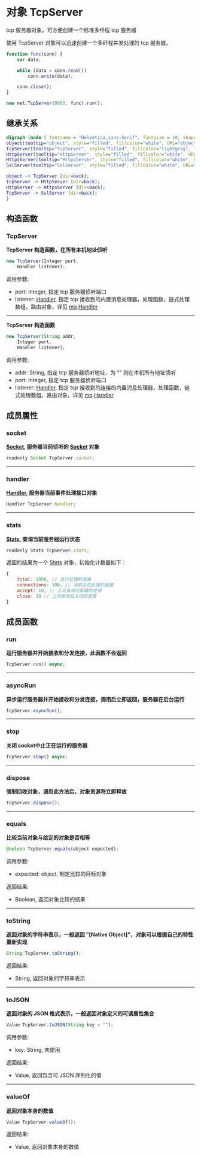 # 对象 TcpServer
tcp 服务器对象，可方便创建一个标准多纤程 tcp 服务器

使用 TcpServer 对象可以迅速创建一个多纤程并发处理的 tcp 服务器。

```JavaScript
function func(conn) {
    var data;

    while (data = conn.read())
        conn.write(data);

    conn.close();
}

new net.TcpServer(8080, func).run();
```

## 继承关系
```dot
digraph {node [ fontname = "Helvetica,sans-Serif", fontsize = 10, shape = "record" ];
object[tooltip="object", style="filled", fillcolor="white", URL="object.md", label="{object|dispose()\lequals()\ltoString()\ltoJSON()\lvalueOf()\l}"];
TcpServer[tooltip="TcpServer", style="filled", fillcolor="lightgray", label="{TcpServer|new TcpServer()\l|socket\lhandler\lstats\l|run()\lasyncRun()\lstop()\l}"];
HttpServer[tooltip="HttpServer", style="filled", fillcolor="white", URL="HttpServer.md", label="{HttpServer|new HttpServer()\l|crossDomain\lforceGZIP\lmaxHeadersCount\lmaxUploadSize\lhttpStats\l|onerror()\l}"];
HttpsServer[tooltip="HttpsServer", style="filled", fillcolor="white", URL="HttpsServer.md", label="{HttpsServer|new HttpsServer()\l|verification\lca\l}"];
SslServer[tooltip="SslServer", style="filled", fillcolor="white", URL="SslServer.md", label="{SslServer|new SslServer()\l|verification\lca\l}"];

object -> TcpServer [dir=back];
TcpServer -> HttpServer [dir=back];
HttpServer -> HttpsServer [dir=back];
TcpServer -> SslServer [dir=back];
}
```

## 构造函数
        
### TcpServer
**TcpServer 构造函数，在所有本机地址侦听**

```JavaScript
new TcpServer(Integer port,
    Handler listener);
```

调用参数:
* port: Integer, 指定 tcp 服务器侦听端口
* listener: [Handler](Handler.md), 指定 tcp 接收到的内置消息处理器，处理函数，链式处理数组，路由对象，详见 [mq](../../module/ifs/mq.md).[Handler](Handler.md)

--------------------------
**TcpServer 构造函数**

```JavaScript
new TcpServer(String addr,
    Integer port,
    Handler listener);
```

调用参数:
* addr: String, 指定 tcp 服务器侦听地址，为 "" 则在本机所有地址侦听
* port: Integer, 指定 tcp 服务器侦听端口
* listener: [Handler](Handler.md), 指定 tcp 接收到的连接的内置消息处理器，处理函数，链式处理数组，路由对象，详见 [mq](../../module/ifs/mq.md).[Handler](Handler.md)

## 成员属性
        
### socket
**[Socket](Socket.md), 服务器当前侦听的 [Socket](Socket.md) 对象**

```JavaScript
readonly Socket TcpServer.socket;
```

--------------------------
### handler
**[Handler](Handler.md), 服务器当前事件处理接口对象**

```JavaScript
Handler TcpServer.handler;
```

--------------------------
### stats
**[Stats](Stats.md), 查询当前服务器运行状态**

```JavaScript
readonly Stats TcpServer.stats;
```

返回的结果为一个 [Stats](Stats.md) 对象，初始化计数器如下：

```JavaScript
{
    total: 1000, // 总计处理的连接
    connections: 100, // 当前正在处理的连接
    accept: 10, // 上次查询后新建的连接
    close: 10 // 上次查询后关闭的连接
}
```

## 成员函数
        
### run
**运行服务器并开始接收和分发连接，此函数不会返回**

```JavaScript
TcpServer.run() async;
```

--------------------------
### asyncRun
**异步运行服务器并开始接收和分发连接，调用后立即返回，服务器在后台运行**

```JavaScript
TcpServer.asyncRun();
```

--------------------------
### stop
**关闭 socket中止正在运行的服务器**

```JavaScript
TcpServer.stop() async;
```

--------------------------
### dispose
**强制回收对象，调用此方法后，对象资源将立即释放**

```JavaScript
TcpServer.dispose();
```

--------------------------
### equals
**比较当前对象与给定的对象是否相等**

```JavaScript
Boolean TcpServer.equals(object expected);
```

调用参数:
* expected: object, 制定比较的目标对象

返回结果:
* Boolean, 返回对象比较的结果

--------------------------
### toString
**返回对象的字符串表示，一般返回 "[Native Object]"，对象可以根据自己的特性重新实现**

```JavaScript
String TcpServer.toString();
```

返回结果:
* String, 返回对象的字符串表示

--------------------------
### toJSON
**返回对象的 JSON 格式表示，一般返回对象定义的可读属性集合**

```JavaScript
Value TcpServer.toJSON(String key = "");
```

调用参数:
* key: String, 未使用

返回结果:
* Value, 返回包含可 JSON 序列化的值

--------------------------
### valueOf
**返回对象本身的数值**

```JavaScript
Value TcpServer.valueOf();
```

返回结果:
* Value, 返回对象本身的数值

